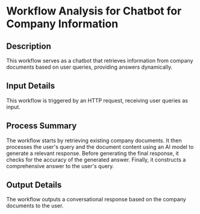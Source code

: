 # Workflow Analysis for Chatbot for Company Information

## Description
This workflow serves as a chatbot that retrieves information from company documents based on user queries, providing answers dynamically.

## Input Details
This workflow is triggered by an HTTP request, receiving user queries as input.

## Process Summary
The workflow starts by retrieving existing company documents. It then processes the user's query and the document content using an AI model to generate a relevant response. Before generating the final response, it checks for the accuracy of the generated answer. Finally, it constructs a comprehensive answer to the user's query.

## Output Details
The workflow outputs a conversational response based on the company documents to the user.
